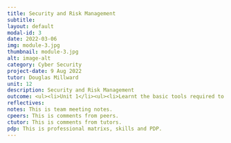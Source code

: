 ```yaml
---
title: Security and Risk Management
subtitle: 
layout: default
modal-id: 3
date: 2022-03-06
img: module-3.jpg
thumbnail: module-3.jpg
alt: image-alt
category: Cyber Security
project-date: 9 Aug 2022
tutor: Douglas Millward
unit: 12
description: Security and Risk Management
outcome: <ul><li>Unit 1</li><ul><li>Learnt the basic tools required to study and understand security risk management.</li><li>Learnt definitions of risk and introduces the concepts of qualitative and quantitative risk assessments.</li></ul></ul><ul><li>Unit 2</li><ul><li>Learnt the differences between qualitative assessment and quantitative assessment.</li><li>Learnt the importance of user participation in the risk management process.</li><li>Learnt the implications of the recommended mitigations.</li></ul></ul><ul><li>Unit 3</li><ul><li>Learnt a number of threat modelling techniques.</li><li>Learn which technique for the specific situations and should be combined in a hybrid model.</li></ul></ul><ul><li>Unit 4</li><ul><li>Learnt the key tools and resources used for threat modelling, how to select the most appropriate tool for various situations and evaluate the use of such tools.</li></ul></ul><ul><li>Unit 5</li><ul><li>Learnt common security standards and selection for a specific situation and how to allow for standards in typical threat models.</li></ul></ul><ul><li>Unit 6</li><ul><li>Learnt how standards (such as data and privacy (GDPR) or financial (PCI-DSS)) fit into Security and Risk Management strategies and plans.</li></ul></ul><ul><li>Unit 7</li><ul><li>Learnt to use quantitative risk modelling techniques to produce risk models, select the most appropriate technique based on the real-world problemand and evaluate the pros and cons of the approach selected.</li></ul></ul><ul><li>Unit 8</li><ul><li>Learnt the skills and techniques to build a QR model of a real-world situation.</li></ul></ul><ul><li>Unit 9 and Unit 10</li><ul><li>Learnt about business continuity (BC) and disaster recovery (DR) plans.</li><li>Determining factors in BC/DR plans – including Business Impact Assessments (BIA), Recovery Time Objectives (RTOs) and Recovery Point Objectives (RPOs).</li><li>Learnt about solutions that will meet a set of RPO and RTO requirements, the advantages and disadvantages of DRaaS, the challenges with vendor lock-in, resilience and (network) security.</li></ul></ul><ul><li>Unit 11 and Unit 12</li><ul><li>Learnt about a number of current and emerging trends in SRM, the pros and cons of each trend, Evaluate each trend in respect of its influence on future directions.</li></ul></ul><br><li><a href=/e-portfolio/Module_3_Collaborative_Learning_Discussion_1_Initial_Post.pdf>Collaborative Learning Discussion 1 - Initial Post</a></li><li><a href=/e-portfolio/Module_3_Collaborative_Learning_Discussion_1_Peer_Response_1.pdf>Collaborative Learning Discussion 1 - Peer Response 1</a></li><li><a href=/e-portfolio/Module_3_Collaborative_Learning_Discussion_1_Tutor_Response.pdf>Collaborative Learning Discussion 1 -  Tutor Response</a></li><li><a href=/e-portfolio/Module_3_Collaborative_Learning_Discussion_1_Summary_Post.pdf target=_blank>Collaborative Learning Discussion 1 -  Summary Post</a></li><li><a href=/e-portfolio/Module_3_Collaborative_Learning_Discussion_2_Initial_Post.pdf>Collaborative Learning Discussion 2 - Initial Post</a></li><li><a href=/e-portfolio/Module_3_Collaborative_Learning_Discussion_2_Peer_Response_1.pdf>Collaborative Learning Discussion 2 - Peer Response 1</a></li><li><a href=/e-portfolio/Module_3_Collaborative_Learning_Discussion_2_Peer_Response_2.pdf>Collaborative Learning Discussion 2 -  Peer Response 2</a></li>
reflectives:  
notes: This is team meeting notes.
cpeers: This is comments from peers.
ctutor: This is comments from tutors.
pdp: This is professional matrixs, skills and PDP.
---
```


